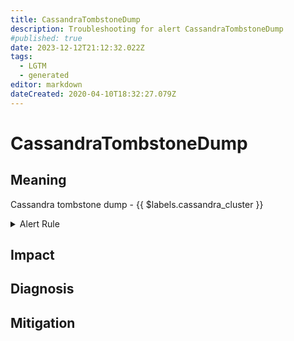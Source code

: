 ```yaml
---
title: CassandraTombstoneDump
description: Troubleshooting for alert CassandraTombstoneDump
#published: true
date: 2023-12-12T21:12:32.022Z
tags: 
  - LGTM
  - generated
editor: markdown
dateCreated: 2020-04-10T18:32:27.079Z
---
```


# CassandraTombstoneDump

## Meaning
[//]: # "Short paragraph that explains what the alert means"
Cassandra tombstone dump - {{ $labels.cassandra_cluster }}

<details>
  <summary>Alert Rule</summary>

{{% rule "cassandra/instaclustr-cassandra-exporter.yml" "CassandraTombstoneDump" %}}

<!-- Rule when generated

```yaml
alert: CassandraTombstoneDump
expr: avg(cassandra_table_tombstones_scanned{quantile="0.99"}) by (instance,cassandra_cluster,keyspace) > 100
for: 2m
labels:
    severity: critical
annotations:
    summary: Cassandra tombstone dump (instance {{ $labels.instance }})
    description: |-
        Cassandra tombstone dump - {{ $labels.cassandra_cluster }}
          VALUE = {{ $value }}
          LABELS = {{ $labels }}
    runbook: https://github.com/srerun/prometheus-alerts/blob/main/content/runbooks/instaclustr-cassandra-exporter/CassandraTombstoneDump.md

```

-->

</details>


## Impact
[//]: # "What could / will happen if the alert is not addressed"



## Diagnosis
[//]: # "Steps to take to identify the cause of the problem"



## Mitigation
[//]: # "The steps necessary to resolve the alert"
